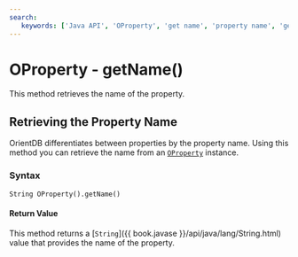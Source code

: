 ```yaml
---
search:
   keywords: ['Java API', 'OProperty', 'get name', 'property name', 'getName']
---
```


# OProperty - getName()

This method retrieves the name of the property.

## Retrieving the Property Name

OrientDB differentiates between properties by the property name.  Using this method you can retrieve the name from an [`OProperty`](../OProperty.md) instance.

### Syntax

```
String OProperty().getName()
```

#### Return Value

This method returns a [`String`]({{ book.javase }}/api/java/lang/String.html) value that provides the name of the property.
